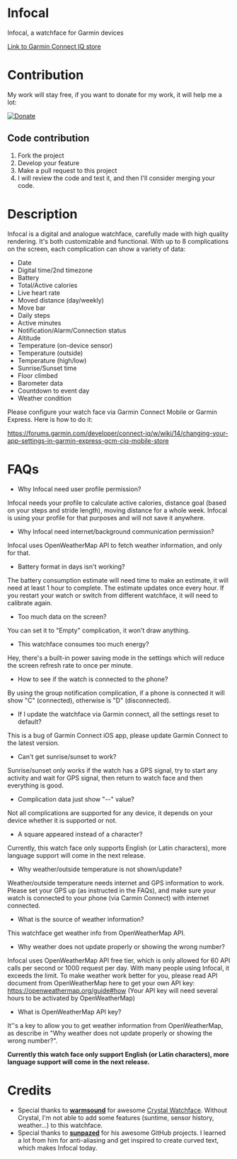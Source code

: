 # Infocal
Infocal, a watchface for Garmin devices

[Link to Garmin Connect IQ store](https://apps.garmin.com/en-US/apps/c97c4e34-55e4-4601-b5c2-45763bc481a2#0)

# Contribution

My work will stay free, if you want to donate for my work, it will help me a lot:

[![Donate](https://img.shields.io/badge/Donate-PayPal-green.svg)](https://www.paypal.me/pyryandam)

## Code contribution
1. Fork the project
2. Develop your feature
3. Make a pull request to this project
4. I will review the code and test it, and then I'll consider merging your code.

# Description

Infocal is a digital and analogue watchface, carefully made with high quality rendering. It's both customizable and functional. With up to 8 complications on the screen, each complication can show a variety of data:

- Date
- Digital time/2nd timezone
- Battery
- Total/Active calories
- Live heart rate
- Moved distance (day/weekly)
- Move bar
- Daily steps
- Active minutes
- Notification/Alarm/Connection status
- Altitude
- Temperature (on-device sensor)
- Temperature (outside)
- Temperature (high/low)
- Sunrise/Sunset time
- Floor climbed
- Barometer data
- Countdown to event day
- Weather condition

Please configure your watch face via Garmin Connect Mobile or Garmin Express. Here is how to do it:

https://forums.garmin.com/developer/connect-iq/w/wiki/14/changing-your-app-settings-in-garmin-express-gcm-ciq-mobile-store

# FAQs

- Why Infocal need user profile permission?

Infocal needs your profile to calculate active calories, distance goal (based on your steps and stride length), moving distance for a whole week. Infocal is using your profile for that purposes and will not save it anywhere.

- Why Infocal need internet/background communication permission?

Infocal uses OpenWeatherMap API to fetch weather information, and only for that.

- Battery format in days isn't working?

The battery consumption estimate will need time to make an estimate, it will need at least 1 hour to complete. The estimate updates once every hour. If you restart your watch or switch from different watchface, it will need to calibrate again.

- Too much data on the screen?

You can set it to "Empty" complication, it won't draw anything.

- This watchface consumes too much energy?

Hey, there's a built-in power saving mode in the settings which will reduce the screen refresh rate to once per minute.

- How to see if the watch is connected to the phone?

By using the group notification complication, if a phone is connected it will show "C" (connected), otherwise is "D" (disconnected).

- If I update the watchface via Garmin connect, all the settings reset to default?

This is a bug of Garmin Connect iOS app, please update Garmin Connect to the latest version.

- Can't get sunrise/sunset to work?

Sunrise/sunset only works if the watch has a GPS signal, try to start any activity and wait for GPS signal, then return to watch face and then everything is good.

- Complication data just show "--" value?

Not all complications are supported for any device, it depends on your device whether it is supported or not.

- A square appeared instead of a character?

Currently, this watch face only supports English (or Latin characters), more language support will come in the next release.

- Why weather/outside temperature is not shown/update?

Weather/outside temperature needs internet and GPS information to work. Please set your GPS up (as instructed in the FAQs), and make sure your watch is connected to your phone (via Carmin Connect) with internet connected.

- What is the source of weather information?

This watchface get weather info from OpenWeatherMap API.

- Why weather does not update properly or showing the wrong number?

Infocal uses OpenWeatherMap API free tier, which is only allowed for 60 API calls per second or 1000 request per day. With many people using Infocal, it exceeds the limit. To make weather work better for you, please read API document from OpenWeatherMap here to get your own API key: https://openweathermap.org/guide#how (Your API key will need several hours to be activated by OpenWeatherMap)

- What is OpenWeatherMap API key?

It''s a key to allow you to get weather information from OpenWeatherMap, as describe in "Why weather does not update properly or showing the wrong number?".

**Currently this watch face only support English (or Latin characters), more language support will come in the next release.**

# Credits

- Special thanks to **[warmsound](https://github.com/warmsound)** for awesome [Crystal Watchface](https://github.com/warmsound/crystal-face). Without Crystal, I'm not able to add some features (suntime, sensor history, weather...) to this watchface.
- Special thanks to **[sunpazed](https://github.com/sunpazed)** for his awesome GitHub projects. I learned a lot from him for anti-aliasing and get inspired to create curved text, which makes Infocal today.

